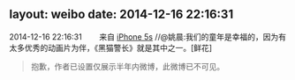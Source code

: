 layout: weibo
date: 2014-12-16 22:16:31
---
2014-12-16 22:16:31  &nbsp;&nbsp;&nbsp;&nbsp;&nbsp;&nbsp; 来自 <a href="sinaweibo://customweibosource" rel="nofollow">iPhone 5s</a>
 //@姚晨:我们的童年是幸福的，因为有太多优秀的动画片为伴，《黑猫警长》就是其中之一。[鲜花]
>  抱歉，作者已设置仅展示半年内微博，此微博已不可见。 ​​​
